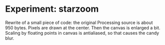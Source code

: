 <!--
  id: 2571
  date: 2014-04-24T11:19:04
  modified: 2015-10-25T07:07:10
  slug: experiment-starzoom
  type: post
  excerpt: <p>Rewrite of a small piece of code: the original Processing source is about 950 bytes. Pixels are drawn at the center. Then the canvas is enlarged a bit. Scaling by floating points in canvas is antialiased, so that causes the candy blur.</p>
  categories: uncategorized
  tags: cool shit, experiment, recursion
  inCv: 
  inPortfolio: 
  dateFrom: 
  dateTo: 
-->

# Experiment: starzoom

<p>Rewrite of a small piece of code: the original Processing source is about 950 bytes. Pixels are drawn at the center. Then the canvas is enlarged a bit. Scaling by floating points in canvas is antialiased, so that causes the candy blur.<br />
<!--more--></p>
<pre><code data-language="javascript" data-src="/static/experiment/starzoom.js"></code></pre>
